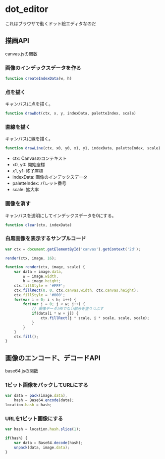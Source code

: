 dot_editor
==========

これはブラウザで動くドット絵エディタなのだ

## 描画API

canvas.jsの関数

### 画像のインデックスデータを作る

```javascript
function createIndexData(w, h)
```

### 点を描く

キャンバスに点を描く。

```javascript
function drawDot(ctx, x, y, indexData, paletteIndex, scale)
```

### 直線を描く

キャンバスに線を描く。

```javascript
function drawLine(ctx, x0, y0, x1, y1, indexData, paletteIndex, scale)
```

- ctx: Canvasのコンテキスト
- x0, y0: 開始座標
- x1, y1: 終了座標
- indexData: 画像のインデックスデータ
- paletteIndex: パレット番号
- scale: 拡大率

### 画像を消す

キャンバスを透明にしてインデックスデータを0にする。

```javascript
function clear(ctx, indexData)
```

### 白黒画像を表示するサンプルコード

```javascript
var ctx = document.getElementById('canvas').getContext('2d');

render(ctx, image, 16);

function render(ctx, image, scale) {
    var data = image.data,
        w = image.width,
        h = image.height;
    ctx.fillStyle = '#FFF';
    ctx.fillRect(0, 0, ctx.canvas.width, ctx.canvas.height);
    ctx.fillStyle = '#000';
    for(var i = 0; i < h; i++) {
        for(var j = 0; j < w; j++) {
            // 画像データが0でない部分を塗りつぶす
            if(data[i * w + j]) {
                ctx.fillRect(j * scale, i * scale, scale, scale);
            }
        }
    }
    ctx.fill();
}
```

## 画像のエンコード、デコードAPI

base64.jsの関数

### 1ビット画像をパックしてURLにする

```javascript
var data = pack(image.data),
    hash = Base64.encode(data);
location.hash = hash;
```

### URLを1ビット画像にする

```javascript
var hash = location.hash.slice(1);

if(hash) {
    var data = Base64.decode(hash);
    unpack(data, image.data);
}
```
